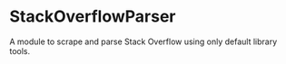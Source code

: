 # StackOverflowParser
A module to scrape and parse Stack Overflow using only default library tools.


